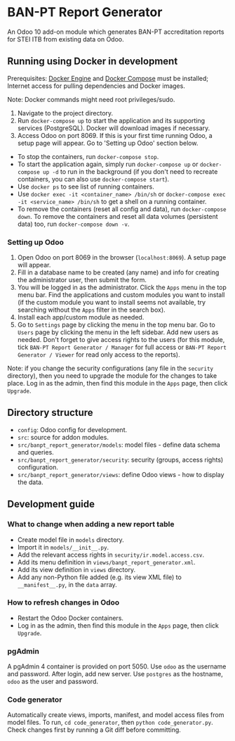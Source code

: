 # BAN-PT Report Generator

An Odoo 10 add-on module which generates BAN-PT accreditation reports for STEI ITB from existing data on Odoo.

## Running using Docker in development

Prerequisites: [Docker Engine](https://docs.docker.com/engine/installation/) and [Docker Compose](https://docs.docker.com/compose/install/) must be installed; Internet access for pulling dependencies and Docker images.

Note: Docker commands might need root privileges/sudo.

1. Navigate to the project directory.
2. Run `docker-compose up` to start the application and its supporting services (PostgreSQL). Docker will download images if necessary.
3. Access Odoo on port 8069. If this is your first time running Odoo, a setup page will appear. Go to 'Setting up Odoo' section below.

- To stop the containers, run `docker-compose stop`.
- To start the application again, simply run `docker-compose up` or `docker-compose up -d` to run in the background (if you don't need to recreate containers, you can also use `docker-compose start`).
- Use `docker ps` to see list of running containers.
- Use `docker exec -it <container_name> /bin/sh` or `docker-compose exec -it <service_name> /bin/sh` to get a shell on a running container.
- To remove the containers (reset all config and data), run `docker-compose down`. To remove the containers and reset all data volumes (persistent data) too, run `docker-compose down -v`.

### Setting up Odoo

1. Open Odoo on port 8069 in the browser (`localhost:8069`). A setup page will appear.
2. Fill in a database name to be created (any name) and info for creating the administrator user, then submit the form.
3. You will be logged in as the administrator. Click the `Apps` menu in the top menu bar. Find the applications and custom modules you want to install (if the custom module you want to install seems not available, try searching without the `Apps` filter in the search box).
4. Install each app/custom module as needed.
5. Go to `Settings` page by clicking the menu in the top menu bar. Go to `Users` page by clicking the menu in the left sidebar. Add new users as needed. Don't forget to give access rights to the users (for this module, tick `BAN-PT Report Generator / Manager` for full access or `BAN-PT Report Generator / Viewer` for read only access to the reports).

Note: if you change the security configurations (any file in the `security` directory), then you need to upgrade the module for the changes to take place. Log in as the admin, then find this module in the `Apps` page, then click `Upgrade`.

## Directory structure

- `config`: Odoo config for development.
- `src`: source for addon modules.
- `src/banpt_report_generator/models`: model files - define data schema and queries.
- `src/banpt_report_generator/security`: security (groups, access rights) configuration.
- `src/banpt_report_generator/views`: define Odoo views - how to display the data.

## Development guide

### What to change when adding a new report table

- Create model file in `models` directory.
- Import it in `models/__init__.py`.
- Add the relevant access rights in `security/ir.model.access.csv`.
- Add its menu definition in `views/banpt_report_generator.xml`.
- Add its view definition in `views` directory.
- Add any non-Python file added (e.g. its view XML file) to `__manifest__.py`, in the `data` array.

### How to refresh changes in Odoo

- Restart the Odoo Docker containers.
- Log in as the admin, then find this module in the `Apps` page, then click `Upgrade`.

### pgAdmin

A pgAdmin 4 container is provided on port 5050. Use `odoo` as the username and password.
After login, add new server. Use `postgres` as the hostname, `odoo` as the user and password.

### Code generator

Automatically create views, imports, manifest, and model access files from model files.
To run, `cd code_generator`, then `python code_generator.py`.
Check changes first by running a Git diff before committing.
